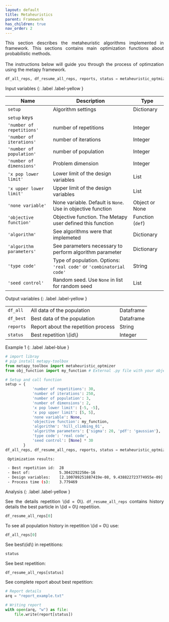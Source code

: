 ```yaml
---
layout: default
title: Metaheuristics
parent: Framework
has_children: true
nav_order: 2
---
```


<!--Don't delete ths script-->
<script src = "https://polyfill.io/v3/polyfill.min.js?features=es6"></script>
<script id = "MathJax-script" async src="https://cdn.jsdelivr.net/npm/mathjax@3/es5/tex-mml-chtml.js"></script>
<!--Don't delete ths script-->

<p align = "justify">
    This section describes the metaheuristic algorithms implemented in framework. This sections contains main optimization functions about probabilistic methods.
    <br><br>
    The instructions below will guide you through the process of optimzation using the metapy framework.
</p>


```python
df_all_reps, df_resume_all_reps, reports, status = metaheuristic_optmizer(setup)
```

Input variables
{: .label .label-yellow }

<table style = "width:100%">
    <thead>
      <tr>
        <th>Name</th>
        <th>Description</th>
        <th>Type</th>
      </tr>
    </thead>
    <tr>
        <td><code>setup</code></td>
        <td>Algorithm settings</td>
        <td>Dictionary</td>
    </tr>
    <tr>
        <td><code>setup</code> keys</td>
        <td></td>
        <td></td>
    </tr>
    <tr>
        <td><code>'number of repetitions'</code></td>
        <td>number of repetitions</td>
        <td>Integer</td>
    </tr>
    <tr>
        <td><code>'number of iterations'</code></td>
        <td>number of iterations</td>
        <td>Integer</td>
    </tr> 
    <tr>
        <td><code>'number of population'</code></td>
        <td>number of population</td>
        <td>Integer</td>
    </tr>
    <tr>
        <td><code>'number of dimensions'</code></td>
        <td>Problem dimension</td>
        <td>Integer</td>
    </tr> 
    <tr>
        <td><code>'x pop lower limit'</code></td>
        <td>Lower limit of the design variables</td>
        <td>List</td>
    </tr>  
    <tr>
        <td><code>'x upper lower limit'</code></td>
        <td>Upper limit of the design variables</td>
        <td>List</td>
    </tr>  
    <tr>
        <td><code>'none variable'</code></td>
        <td>None variable. Default is <code>None</code>. Use in objective function</td>
        <td>Object or None</td>
    </tr>  
    <tr>
        <td><code>'objective function'</code></td>
        <td>Objective function. The Metapy user defined this function</td>
        <td>Function (<code>def</code>)</td>
    </tr>  
    <tr>
        <td><code>'algorithm'</code></td>
        <td>See algorithms were that implemeted</td>
        <td>Dictionary</td>
    </tr>   
    <tr>
        <td><code>'algorithm parameters'</code></td>
        <td>See parameters necessary to perform algorithm parameter</td>
        <td>Dictionary</td>
    </tr>   
        <td><code>'type code'</code></td>
        <td>Type of population. Options: <code>'real code'</code> or <code>'combinatorial code'</code></td>
        <td>String</td>
    <tr>
        <td><code>'seed control'</code></td>
        <td>Random seed. Use <code>None</code> in list for random seed</td>
        <td>List</td>
    </tr>   
</table>

Output variables
{: .label .label-yellow }

<table style = "width:100%">
    <tr>
        <td><code>df_all</code></td>
        <td>All data of the population</td>
        <td>Dataframe</td>
    </tr>
    <tr>
        <td><code>df_best</code></td>
        <td>Best data of the population</td>
        <td>Dataframe</td>
    </tr>  
    <tr>
        <td><code>reports</code></td>
        <td>Report about the repetition process</td>
        <td>String</td>
    </tr>  
    <tr>
        <td><code>status</code></td>
        <td>Best repetition \(id\)</td>
        <td>Integer</td>
    </tr>  
</table>


Example 1
{: .label .label-blue }

```python
# import libray
# pip install metapy-toolbox
from metapy_toolbox import metaheuristic_optmizer
from obj_function import my_function # External .py file with your objective function

# Setup and call function
setup = {   
            'number of repetitions': 30,
            'number of iterations': 250,
            'number of population': 3,
            'number of dimensions': 2,
            'x pop lower limit': [-5, -5],
            'x pop upper limit': [5, 5],
            'none variable': None,
            'objective function': my_function,
            'algorithm': 'hill_climbing_01',
            'algorithm parameters': {'sigma': 20, 'pdf': 'gaussian'},
            'type code': 'real code',
            'seed control': [None] * 30
        }
df_all_reps, df_resume_all_reps, reports, status = metaheuristic_optmizer(setup)
```

```bash
 Optimization results: 

 - Best repetition id:  28
 - Best of:             5.3042292250e-16
 - Design variables:    [2.100789251887419e-08, 9.438822723774955e-09]
 - Process time (s):    3.779469
```

Analysis
{: .label .label-yellow }

<p align="justify">See the details repetition \(id = 0\). <code>df_resume_all_reps</code> contains history details the best particle in \(id = 0\) repetition.</p>

```python
df_resume_all_reps[0]
```

<p align="justify">To see all population history in repetition \(id = 0\) use:</p>

```python
df_all_reps[0]
```

<p align="justify">See best\(id\) in repetitions:</p>

```python
status
```
<p align="justify">See best repetition:</p>

```python
df_resume_all_reps[status]
```

<p align="justify">See complete report about best repetition:</p>

```python
# Report details
arq = "report_example.txt"

# Writing report
with open(arq, "w") as file:
    file.write(report[status])
```
